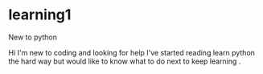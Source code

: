 # learning1
New to python 

Hi I'm new to coding and looking for help I've started reading learn python the hard way but would like to know what to do next to keep learning .
